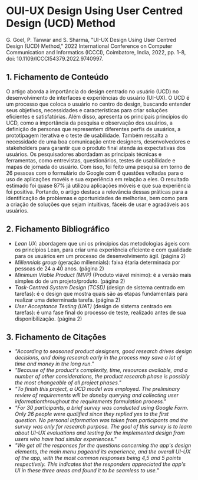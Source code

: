 # OUI-UX Design Using User Centred Design (UCD) Method

G. Goel, P. Tanwar and S. Sharma, "UI-UX Design Using User Centred Design (UCD) Method," 2022 International Conference on Computer Communication and Informatics (ICCCI), Coimbatore, India, 2022, pp. 1-8, doi: 10.1109/ICCCI54379.2022.9740997.

## 1. Fichamento de Conteúdo

O artigo aborda a importância do design centrado no usuário (UCD) no desenvolvimento de interfaces e experiências do usuário (UI-UX). O UCD é um processo que coloca o usuário no centro do design, buscando entender seus objetivos, necessidades e características para criar soluções eficientes e satisfatórias. Além disso, apresenta os principais princípios do UCD, como a importância da pesquisa e observação dos usuários, a definição de personas que representem diferentes perfis de usuários, a prototipagem iterativa e o teste de usabilidade. Também ressalta a necessidade de uma boa comunicação entre designers, desenvolvedores e stakeholders para garantir que o produto final atenda às expectativas dos usuários. Os pesquisadores abordadam as principais técnicas e ferramentas, como entrevistas, questionários, testes de usabilidade e mapas de jornada do usuário. Com isso, foi feito uma pesquisa em torno de 26 pessoas com o formulário do Google com 6 questões voltadas para o uso de aplicações movéis e sua experiência em relação a eles. O resultado estimado foi quase 87% já utilizou aplicações móveis e que sua experiência foi positiva. Portando, o artigo destaca a relevância dessas práticas para a identificação de problemas e oportunidades de melhorias, bem como para a criação de soluções que sejam intuitivas, fáceis de usar e agradáveis aos usuários.

## 2. Fichamento Bibliográfico
* _Lean UX_: abordagem que uni os princípios das metodologias ágeis com os princípios Lean, para criar uma experiência eficiente e com qualidade para os usuários em um processo de desenvolvimento ágil. (página 2)
* _Millennials group_ (geração millennials): faixa étaria determinada por pessoas de 24 a 40 anos. (página 2)
* _Minimum Viable Product (MVP)_ (Produto viável mínimo): é a versão mais simples do de um projeto/produto. (página 2) 
* _Task-Centred System Design (TCSD)_ (design de sistema centrado em tarefas): é o design que mostra quais são as etapas fundamentais para realizar uma determinada tarefa. (página 2)
* _User Acceptance Testing (UAT)_ (design de sistema centrado em tarefas): é uma fase final do processo de teste, realizado antes de sua disponibilização. (página 2)

## 3. Fichamento de Citações
* _"According to seasoned product designers, good research drives design decisions, and doing research early in the process may save a lot of time and money in the long run."_
* _"Because of the product's complexity, time, resources available, and a number of other considerations, the product research phase is possibly the most changeable of all project phases."_ 
* _"To finish this project, a UCD model was employed. The preliminary review of requirements will be doneby querying and collecting user informationthroughout the requirements formulation process."_
* _"For 30 participants, a brief survey was conducted using Google Form. Only 26 people were qualified since they replied yes to the first question. No personal information was taken from participants and the survey was only for research purpose. The goal of this survey is to learn about UI-UX evaluations and testing for the implemented design from users who have had similar experiences."_
* _"We get all the responses for the questions concerning the app's design elements, the main menu pageand its experience, and the overall UI-UX of the app, with the most common responses being 4,5 and 5 points respectively. This indicates that the responders appreciated the app's UI in these three areas and found it to be seamless to use."_
